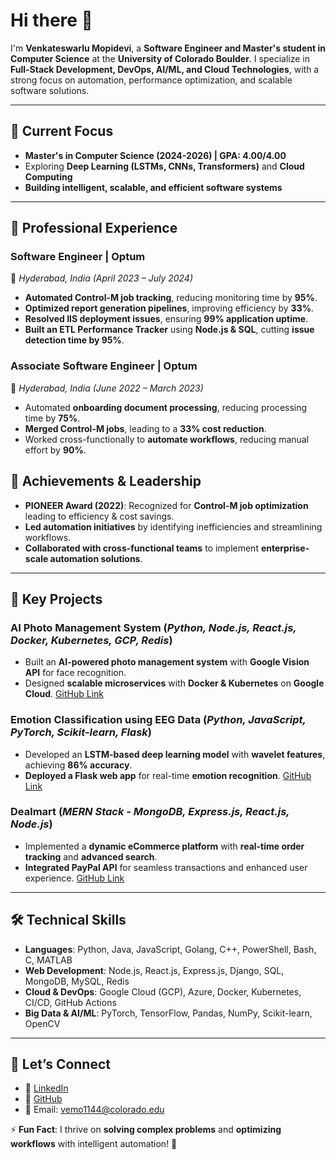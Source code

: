 # Hi there 👋  
I'm **Venkateswarlu Mopidevi**, a **Software Engineer and Master's student in Computer Science** at the **University of Colorado Boulder**. I specialize in **Full-Stack Development, DevOps, AI/ML, and Cloud Technologies**, with a strong focus on automation, performance optimization, and scalable software solutions.

---

## 🔭 **Current Focus**
- **Master's in Computer Science (2024-2026) | GPA: 4.00/4.00**
- Exploring **Deep Learning (LSTMs, CNNs, Transformers)** and **Cloud Computing**
- **Building intelligent, scalable, and efficient software systems**

---

## 🌟 **Professional Experience**
### **Software Engineer | Optum**
📍 *Hyderabad, India (April 2023 – July 2024)*
- **Automated Control-M job tracking**, reducing monitoring time by **95%**.
- **Optimized report generation pipelines**, improving efficiency by **33%**.
- **Resolved IIS deployment issues**, ensuring **99% application uptime**.
- **Built an ETL Performance Tracker** using **Node.js & SQL**, cutting **issue detection time by 95%**.

### **Associate Software Engineer | Optum**
📍 *Hyderabad, India (June 2022 – March 2023)*
- Automated **onboarding document processing**, reducing processing time by **75%**.
- **Merged Control-M jobs**, leading to a **33% cost reduction**.
- Worked cross-functionally to **automate workflows**, reducing manual effort by **90%**.

## 🎯 **Achievements & Leadership**
- **PIONEER Award (2022)**: Recognized for **Control-M job optimization** leading to efficiency & cost savings.
- **Led automation initiatives** by identifying inefficiencies and streamlining workflows.
- **Collaborated with cross-functional teams** to implement **enterprise-scale automation solutions**.

---

## 🚀 **Key Projects**
### **AI Photo Management System** (*Python, Node.js, React.js, Docker, Kubernetes, GCP, Redis*)
- Built an **AI-powered photo management system** with **Google Vision API** for face recognition.
- Designed **scalable microservices** with **Docker & Kubernetes** on **Google Cloud**.
[GitHub Link](https://github.com/Mopidevi18/ai-photo-management-system)

### **Emotion Classification using EEG Data** (*Python, JavaScript, PyTorch, Scikit-learn, Flask*)
- Developed an **LSTM-based deep learning model** with **wavelet features**, achieving **86% accuracy**.
- **Deployed a Flask web app** for real-time **emotion recognition**.
[GitHub Link](https://github.com/Mopidevi18/emotion-classification-eeg)

### **Dealmart** (*MERN Stack - MongoDB, Express.js, React.js, Node.js*)
- Implemented a **dynamic eCommerce platform** with **real-time order tracking** and **advanced search**.
- **Integrated PayPal API** for seamless transactions and enhanced user experience.
[GitHub Link](https://github.com/Mopidevi18/dealmart)

---

## 🛠️ **Technical Skills**
- **Languages**: Python, Java, JavaScript, Golang, C++, PowerShell, Bash, C, MATLAB  
- **Web Development**: Node.js, React.js, Express.js, Django, SQL, MongoDB, MySQL, Redis  
- **Cloud & DevOps**: Google Cloud (GCP), Azure, Docker, Kubernetes, CI/CD, GitHub Actions  
- **Big Data & AI/ML**: PyTorch, TensorFlow, Pandas, NumPy, Scikit-learn, OpenCV  

---

## 💬 **Let’s Connect**
- 🔗 [LinkedIn](https://www.linkedin.com/in/mvenkatesh18/)  
- 🔗 [GitHub](https://github.com/Mopidevi18)  
- 📧 Email: vemo1144@colorado.edu  

⚡ **Fun Fact**: I thrive on **solving complex problems** and **optimizing workflows** with intelligent automation! 🚀
